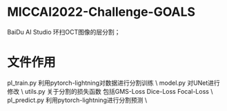 # MICCAI2022-Challenge-GOALS
BaiDu AI Studio 环扫OCT图像的层分割；

# 文件作用
pl_train.py 利用pytorch-lightning对数据进行分割训练 \\
model.py 对UNet进行修改 \\
utils.py 关于分割的损失函数 包括GMS-Loss Dice-Loss Focal-Loss \\
pl_predict.py 利用pytorch-lightning进行分割预测 \\
